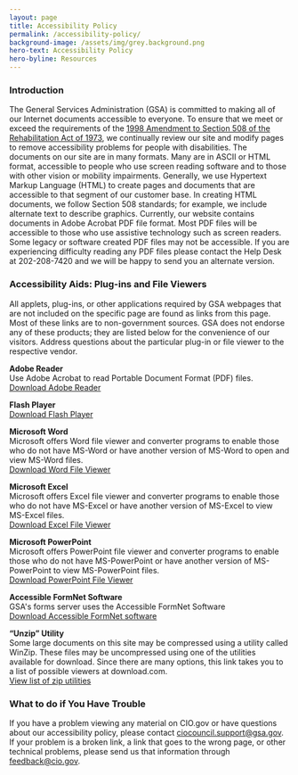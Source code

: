 ```yaml
---
layout: page
title: Accessibility Policy
permalink: /accessibility-policy/
background-image: /assets/img/grey.background.png
hero-text: Accessibility Policy
hero-byline: Resources
---
```

### Introduction
The General Services Administration (GSA) is committed to making all of our Internet documents accessible to everyone. To ensure that we meet or exceed the requirements of the [1998 Amendment to Section 508 of the Rehabilitation Act of 1973](http://www.section508.gov/index.cfm?FuseAction=Content&ID=3), we continually review our site and modify pages to remove accessibility problems for people with disabilities. The documents on our site are in many formats. Many are in ASCII or HTML format, accessible to people who use screen reading software and to those with other vision or mobility impairments. Generally, we use Hypertext Markup Language (HTML) to create pages and documents that are accessible to that segment of our customer base. In creating HTML documents, we follow Section 508 standards; for example, we include alternate text to describe graphics. Currently, our website contains documents in Adobe Acrobat PDF file format. Most PDF files will be accessible to those who use assistive technology such as screen readers. Some legacy or software created PDF files may not be accessible. If you are experiencing difficulty reading any PDF files please contact the Help Desk at 202-208-7420 and we will be happy to send you an alternate version.

### Accessibility Aids: Plug-ins and File Viewers
All applets, plug-ins, or other applications required by GSA webpages that are not included on the specific page are found as links from this page.
Most of these links are to non-government sources. GSA does not endorse any of these products; they are listed below for the convenience of our visitors. Address questions about the particular plug-in or file viewer to the respective vendor.

**Adobe Reader**  
Use Adobe Acrobat to read Portable Document Format (PDF) files.  
[Download Adobe Reader](http://get.adobe.com/reader/otherversions/)  

**Flash Player**  
[Download Flash Player](http://get.adobe.com/flashplayer/)  

**Microsoft Word**  
Microsoft offers Word file viewer and converter programs to enable those who do not have MS-Word or have another version of MS-Word to open and view MS-Word files.  
[Download Word File Viewer](http://www.microsoft.com/downloads/details.aspx?familyid=3657CE88-7CFA-457A-9AEC-F4F827F20CAC&displaylang=en)

**Microsoft Excel**  
Microsoft offers Excel file viewer and converter programs to enable those who do not have MS-Excel or have another version of MS-Excel to view MS-Excel files.  
[Download Excel File Viewer](http://www.microsoft.com/downloads/details.aspx?familyid=1CD6ACF9-CE06-4E1C-8DCF-F33F669DBC3A&displaylang=en)  

**Microsoft PowerPoint**  
Microsoft offers PowerPoint file viewer and converter programs to enable those who do not have MS-PowerPoint or have another version of MS-PowerPoint to view MS-PowerPoint files.  
[Download PowerPoint File Viewer](http://www.microsoft.com/en-us/download/details.aspx?id=6)  

**Accessible FormNet Software**  
GSA's forms server uses the Accessible FormNet Software  
[Download Accessible FormNet software](http://www.gsa.gov/Portal/gsa/ep/contentView.do?contentId=12455&bodyOnly=true&contentType=GSA_BASIC)  

**“Unzip” Utility**  
Some large documents on this site may be compressed using a utility called WinZip. These files may be uncompressed using one of the utilities available for download. Since there are many options, this link takes you to a list of possible viewers at download.com.  
[View list of zip utilities](http://download.cnet.com/1770-20_4-0.html?searchtype=downloads&query=zip&tg=dl-2001&search=+Go%25252521+)  

### What to do if You Have Trouble
If you have a problem viewing any material on CIO.gov or have questions about our accessibility policy, please contact [ciocouncil.support@gsa.gov](mailto:ciocouncil.support@gsa.gov).
If your problem is a broken link, a link that goes to the wrong page, or other technical problems, please send us that information through [feedback@cio.gov](mailto:feedback@cio.gov).
